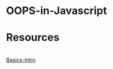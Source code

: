 # OOPS-in-Javascript

<h1>Resources</h1>
<br>
<a href = "https://github.com/vasucp1207/OOPS-in-Javascript/edit/main/README.md" >Basics-Intro </a>
